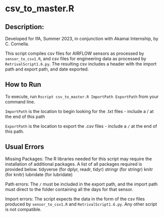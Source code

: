 # csv_to_master.R

## Description: 

Developed for IfA, Summer 2023, in conjunction with Akamai Internship, by C. Cornella.

This script compiles csv files for AIRFLOW sensors as processed by `sensor_to_csv1.R`, and csv files for engineering data as processed by `RetrivalScript1.6.py`. The resulting csv includes a header with the import path and export path, and date exported. 


## How to Run


To execute, run `Rscript csv_to_master.R ImportPath ExportPath` from your command line. 

`ImportPath` is the location to begin looking for the .txt files - include a / at the end of this path

`ExportPath` is the location to export the .csv files - include a `/` at the end of this path. 


## Usual Errors

Missing Packages: The R libraries needed for this script may require the installation of additional packages. A list of all packages required is provided below.
tidyverse (for dplyr, readr, tidyr)
stringr (for stringr)
knitr (for knitr)
lubridate (for lubridate)

Path errors: The `/` must be included in the export path, and the import path must direct to the folder containing all the days for that sensor. 

Import errors: The script expects the data in the form of the csv files produced by `sensor_to_csv1.R` and `RetrivalScript1.6.py`. Any other script is not compatible. 

